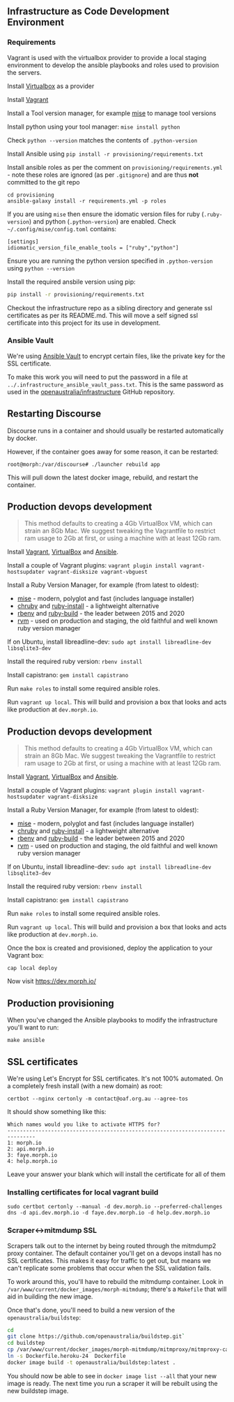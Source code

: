 Infrastructure as Code Development Environment
----------------------------------------------

### Requirements

Vagrant is used with the virtualbox provider to provide a local staging environment to develop
the ansible playbooks and roles used to provision the servers.

Install [Virtualbox](https://www.virtualbox.org/wiki/Downloads) as a provider

Install [Vagrant](https://developer.hashicorp.com/vagrant/install)

Install a Tool version manager, for example [mise](https://mise.jdx.dev/getting-started.html) to manage tool versions

Install python using your tool manager: `mise install python`

Check `python --version` matches the contents of `.python-version`

Install Ansible using `pip install -r provisioning/requirements.txt`

Install ansible roles as per the comment on `provisioning/requirements.yml` - note these roles are ignored (as per `.gitignore`)
and are thus **not** committed to the git repo
```
cd provisioning 
ansible-galaxy install -r requirements.yml -p roles
```

If you are using `mise` then ensure the idomatic version files for ruby (`.ruby-version`) and python (`.python-version`) are enabled.
Check `~/.config/mise/config.toml` contains:
```
[settings]
idiomatic_version_file_enable_tools = ["ruby","python"]
```

Ensure you are running the python version specified in `.python-version` using `python --version`

Install the required ansbile version using pip:
```bash
pip install -r provisioning/requirements.txt
```

Checkout the infrastructure repo as a sibling directory and generate ssl certificates as per its README.md.
This will move a self signed ssl certificate into this project for its use in development.

### Ansible Vault

We're using [Ansible Vault](https://docs.ansible.com/ansible/2.4/vault.html) to encrypt certain files, like the private key for the SSL certificate.

To make this work you will need to put the password in a file at `../.infrastructure_ansible_vault_pass.txt`.
This is the same password as used in the [openaustralia/infrastructure](https://github.com/openaustralia/infrastructure) GitHub repository.

## Restarting Discourse

Discourse runs in a container and should usually be restarted automatically by docker.

However, if the container goes away for some reason, it can be restarted:

```
root@morph:/var/discourse# ./launcher rebuild app
```

This will pull down the latest docker image, rebuild, and restart the container.

## Production devops development

> This method defaults to creating a 4Gb VirtualBox VM, which can strain an 8Gb Mac.
> We suggest tweaking the Vagrantfile to restrict ram usage to 2Gb at first, or using a machine with at least 12Gb ram.

Install [Vagrant](http://www.vagrantup.com/), [VirtualBox](https://www.virtualbox.org) and [Ansible](http://www.ansible.com/).

Install a couple of Vagrant plugins: `vagrant plugin install vagrant-hostsupdater vagrant-disksize vagrant-vbguest`

Install a Ruby Version Manager, for example (from latest to oldest):
- [mise](https://mise.jdx.dev/) - modern, polyglot and fast (includes language installer)
- [chruby](https://github.com/postmodern/chruby) and [ruby-install](https://github.com/postmodern/ruby-install) - a lightweight alternative
- [rbenv](https://github.com/rbenv/rbenv) and [ruby-build](https://github.com/rbenv/ruby-build#readme) - the leader between 2015 and 2020
- [rvm](https://rvm.io/) - used on production and staging, the old faithful and well known ruby version manager

If on Ubuntu, install libreadline-dev: `sudo apt install libreadline-dev libsqlite3-dev`

Install the required ruby version: `rbenv install`

Install capistrano: `gem install capistrano`

Run `make roles` to install some required ansible roles.

Run `vagrant up local`. This will build and provision a box that looks and acts like production at `dev.morph.io`.

## Production devops development

> This method defaults to creating a 4Gb VirtualBox VM, which can strain an 8Gb Mac.
> We suggest tweaking the Vagrantfile to restrict ram usage to 2Gb at first, or using a machine with at least 12Gb ram.

Install [Vagrant](http://www.vagrantup.com/), [VirtualBox](https://www.virtualbox.org) and [Ansible](http://www.ansible.com/).

Install a couple of Vagrant plugins: `vagrant plugin install vagrant-hostsupdater vagrant-disksize`

Install a Ruby Version Manager, for example (from latest to oldest):
- [mise](https://mise.jdx.dev/) - modern, polyglot and fast (includes language installer)
- [chruby](https://github.com/postmodern/chruby) and [ruby-install](https://github.com/postmodern/ruby-install) - a lightweight alternative
- [rbenv](https://github.com/rbenv/rbenv) and [ruby-build](https://github.com/rbenv/ruby-build#readme) - the leader between 2015 and 2020
- [rvm](https://rvm.io/) - used on production and staging, the old faithful and well known ruby version manager

If on Ubuntu, install libreadline-dev: `sudo apt install libreadline-dev libsqlite3-dev`

Install the required ruby version: `rbenv install`

Install capistrano: `gem install capistrano`

Run `make roles` to install some required ansible roles.

Run `vagrant up local`. This will build and provision a box that looks and acts like production at `dev.morph.io`.

Once the box is created and provisioned, deploy the application to your Vagrant box:

    cap local deploy

Now visit https://dev.morph.io/

## Production provisioning

When you've changed the Ansible playbooks to modify the infrastructure you'll want to run:

    make ansible

## SSL certificates

We're using Let's Encrypt for SSL certificates. It's not 100% automated.
On a completely fresh install (with a new domain) as root:
```
certbot --nginx certonly -m contact@oaf.org.au --agree-tos
```

It should show something like this:
```
Which names would you like to activate HTTPS for?
-------------------------------------------------------------------------------
1: morph.io
2: api.morph.io
3: faye.morph.io
4: help.morph.io
```

Leave your answer your blank which will install the certificate for all of them

### Installing certificates for local vagrant build

    sudo certbot certonly --manual -d dev.morph.io --preferred-challenges dns -d api.dev.morph.io -d faye.dev.morph.io -d help.dev.morph.io

### Scraper<->mitmdump SSL

Scrapers talk out to the internet by being routed through the mitmdump2
proxy container. The default container you'll get on a devops install
has no SSL certificates. This makes it easy for traffic to get out,
but means we can't replicate some problems that occur when the SSL
validation fails.

To work around this, you'll have to rebuild the mitmdump container. Look in `/var/www/current/docker_images/morph-mitmdump`;
there's a `Makefile` that will aid in building the new image.

Once that's done, you'll need to build a new version of the `openaustralia/buildstep`:

```bash
cd
git clone https://github.com/openaustralia/buildstep.git`
cd buildstep
cp /var/www/current/docker_images/morph-mitmdump/mitmproxy/mitmproxy-ca-cert.pem .
ln -s Dockerfile.heroku-24  Dockerfile
docker image build -t openaustralia/buildstep:latest .
```

You should now be able to see in `docker image list --all` that your new image is ready.
The next time you run a scraper it will be rebuilt using the new buildstep image.
